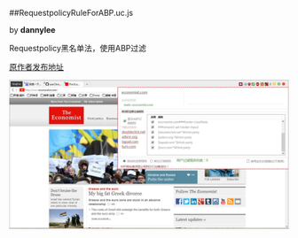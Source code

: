 ##RequestpolicyRuleForABP.uc.js

by **dannylee**

Requestpolicy黑名单法，使用ABP过滤

[原作者发布地址][1]

![Preview](img/RequestpolicyRuleForABP.jpg)

[1]: http://j.mozest.com/zh-CN/ucscript/script/101/
